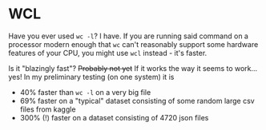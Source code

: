 # WCL

Have you ever used `wc -l`? I have. If you are running said command on a processor modern enough that `wc` can't reasonably support some hardware features of your CPU, you might use `wcl` instead - it's faster.

Is it "blazingly fast"? ~~Probably not yet~~ If it works the way it seems to work... yes! In my preliminary testing (on one system) it is

- 40% faster than `wc -l` on a very big file
- 69% faster on a "typical" dataset consisting of some random large csv files from kaggle
- 300% (!) faster on a dataset consisting of 4720 json files


